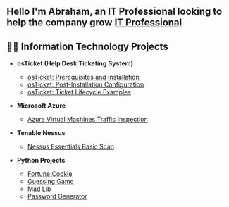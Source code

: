 <h2>Hello I'm Abraham, an IT Professional looking to help the company grow <a href="https://www.linkedin.com/in/abrahamgomez9">IT Professional</a></h2>

<h2>👨‍💻 Information Technology Projects</h2>

- <b>osTicket (Help Desk Ticketing System)</b>
  - [osTicket: Prerequisites and Installation](https://github.com/abrahamgomezit/osTicket-Installation)
  - [osTicket: Post-Installation Configuration](https://github.com/abrahamgomezit/osTicket-Configuration)
  - [osTicket: Ticket Lifecycle Examples](https://github.com/abrahamgomezit/osTicket-Ticket-Lifecycle-Examples)

- <b>Microsoft Azure</b>
  - [Azure Virtual Machines Traffic Inspection](https://github.com/abrahamgomezit/Azure-Networks-and-Protocols)

- <b>Tenable Nessus</b>
  - [Nessus Essentials Basic Scan](https://github.com/abrahamgomezit/Tenable-Nessus-Basic-Scan)

- <b>Python Projects</b>
  - [Fortune Cookie](https://github.com/abrahamgomezit/main/blob/main/FortuneCookie.py)
  - [Guessing Game](https://github.com/abrahamgomezit/main/blob/main/guessinggame.py)
  - [Mad Lib](https://github.com/abrahamgomezit/main/blob/main/madlib.py)
  - [Password Generator](https://github.com/abrahamgomezit/main/blob/main/passwordgenerator.py)
